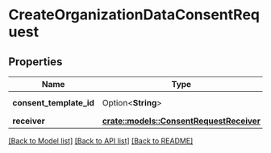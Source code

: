 # CreateOrganizationDataConsentRequest

## Properties

Name | Type | Description | Notes
------------ | ------------- | ------------- | -------------
**consent_template_id** | Option<**String**> | Consent template id | [optional]
**receiver** | [**crate::models::ConsentRequestReceiver**](ConsentRequestReceiver.md) |  | 

[[Back to Model list]](../README.md#documentation-for-models) [[Back to API list]](../README.md#documentation-for-api-endpoints) [[Back to README]](../README.md)


